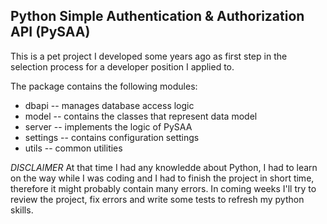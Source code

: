 ## Python Simple Authentication & Authorization API (PySAA)

This is a pet project I developed some years ago as first step in the selection process
for a developer position I applied to.

The package contains the following modules:

* dbapi -- manages database access logic
* model -- contains the classes that represent data model
* server -- implements the logic of PySAA
* settings -- contains configuration settings
* utils -- common utilities

*DISCLAIMER* At that time I had any knowledde about Python, I had to learn on the way while I was coding and
I had to finish the project in short time, therefore it might probably contain many errors. In coming weeks
I'll try to review the project, fix errors and write some tests to refresh my python skills.


